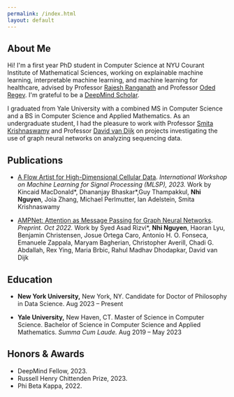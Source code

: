 ```yaml
---
permalink: /index.html
layout: default
---
```


## About Me

Hi! I'm a first year PhD student in Computer Science at NYU Courant Institute of Mathematical Sciences, 
working on explainable machine learning, interpretable machine learning,
and machine learning for healthcare, advised by 
Professor [Rajesh Ranganath](https://cims.nyu.edu/~rajeshr/) and
Professor [Oded Regev](https://cims.nyu.edu/~regev/). 
I'm grateful to be a [DeepMind Scholar](https://deepmind.google/about/education/). 

I graduated from Yale University with a combined MS in Computer Science and a BS in
Computer Science and Applied Mathematics. As an undergraduate student, I had the pleasure to work 
with Professor [Smita Krishnaswamy](https://krishnaswamylab.org/) and 
Professor [David van Dijk](https://www.vandijklab.org/) on projects investigating the use of
graph neural networks on analyzing sequencing data.


<!-- ## News -->

## Publications

* [A Flow Artist for High-Dimensional Cellular Data](https://ieeexplore.ieee.org/document/10285942).
_International Workshop on Machine Learning for Signal Processing (MLSP), 2023._ Work by 
Kincaid MacDonald\*, Dhananjay Bhaskar\*,Guy Thampakkul, __Nhi Nguyen__, Joia Zhang, Michael Perlmutter, Ian Adelstein, Smita Krishnaswamy

* [AMPNet: Attention as Message Passing for Graph Neural Networks](https://arxiv.org/abs/2210.09475).
_Preprint. Oct 2022._ Work by Syed Asad Rizvi\*, __Nhi Nguyen__, Haoran Lyu, Benjamin Christensen, Josue Ortega Caro, Antonio H. O. Fonseca, Emanuele Zappala, Maryam Bagherian, Christopher Averill, Chadi G. Abdallah, Rex Ying, Maria Brbic, Rahul Madhav Dhodapkar, David van Dijk

## Education

* __New York University,__ New York, NY. Candidate for Doctor of Philosophy in Data Science. Aug 2023 – Present

* __Yale University,__ New Haven, CT. Master of Science in Computer Science. Bachelor of Science in Computer Science and Applied Mathematics. _Summa Cum Laude._ Aug 2019 – May 2023

## Honors & Awards

* DeepMind Fellow, 2023.
* Russell Henry Chittenden Prize, 2023.
* Phi Beta Kappa, 2022.
